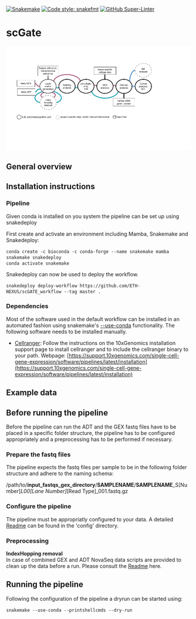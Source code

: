 [![Snakemake](https://img.shields.io/badge/snakemake-≥6.12.1-brightgreen.svg?style=flat)](https://snakemake.readthedocs.io)
[![Code style: snakefmt](https://img.shields.io/badge/code%20style-snakefmt-000000.svg)](https://github.com/snakemake/snakefmt)
[![GitHub Super-Linter](https://github.com/ETH-NEXUS/scGATE_workflow/workflows/Lint%20Code%20Base/badge.svg)](https://github.com/marketplace/actions/super-linter)
# scGate 
![Workflow Figure](https://github.com/ETH-NEXUS/gExcite_pipeline/blob/main/images/Workflow_Figure_gExcite.png)

## General overview


## Installation instructions
### Pipeline
Given conda is installed on you system the pipeline can be set up using snakedeploy

First create and activate an environment including Mamba, Snakemake and Snakedeploy:

```
conda create -c bioconda -c conda-forge --name snakemake mamba snakemake snakedeploy
conda activate snakemake
```

Snakedeploy can now be used to deploy the workflow. 

```
snakedeploy deploy-workflow https://github.com/ETH-NEXUS/scGATE_workflow --tag master .
```

### Dependencies
Most of the software used in the default workflow can be installed in an automated fashion using snakemake's [--use-conda](https://snakemake.readthedocs.io/en/stable/snakefiles/deployment.html#integrated-package-management) functionality. 
The following software needs to be installed manually.

- [Cellranger](https://support.10xgenomics.com/single-cell-gene-expression/software/pipelines/latest/what-is-cell-ranger): Follow the instructions on the 10xGenomics installation support page to install cellranger and to include the cellranger binary to your path.
Webpage: [https://support.10xgenomics.com/single-cell-gene-expression/software/pipelines/latest/installation](https://support.10xgenomics.com/single-cell-gene-expression/software/pipelines/latest/installation)


## Example data



## Before running the pipeline
Before the pipeline can run the ADT and the GEX fastq files have to be placed in a specific folder structure, the pipeline has to be configured appropriately and a preprocessing has to be performed if necessary. 

### Prepare the fastq files
The pipeline expects the fastq files per sample to be in the following folder structure and adhere to the naming schema: 

/path/to/**input_fastqs_gex_directory**/**SAMPLENAME**/**SAMPLENAME**_S[Number]_L00[Lane Number]_[Read Type]_001.fastq.gz


### Configure the pipeline

The pipeline must be appropriatly configured to your data. A detailed [Readme](config/README.md) can be found in the 'config' directory. 


### Preprocessing

**IndexHopping removal**  
In case of combined GEX and ADT NovaSeq data scripts are provided to clean up the data before a run. Please consult the [Readme](workflow/scripts/index_hopping_removal/README.md) here.


## Running the pipeline
Following the configuration of the pipeline a dryrun can be started using:
```
snakemake --use-conda --printshellcmds --dry-run
```


